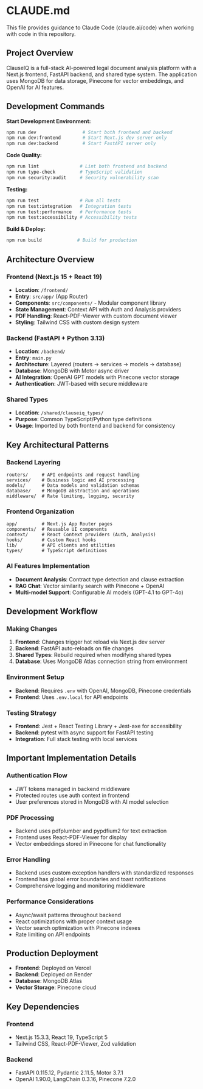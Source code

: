 # CLAUDE.md

This file provides guidance to Claude Code (claude.ai/code) when working with code in this repository.

## Project Overview

ClauseIQ is a full-stack AI-powered legal document analysis platform with a Next.js frontend, FastAPI backend, and shared type system. The application uses MongoDB for data storage, Pinecone for vector embeddings, and OpenAI for AI features.

## Development Commands

**Start Development Environment:**
```bash
npm run dev                 # Start both frontend and backend
npm run dev:frontend        # Start Next.js dev server only
npm run dev:backend         # Start FastAPI server only
```

**Code Quality:**
```bash
npm run lint               # Lint both frontend and backend
npm run type-check         # TypeScript validation
npm run security:audit     # Security vulnerability scan
```

**Testing:**
```bash
npm run test               # Run all tests
npm run test:integration   # Integration tests
npm run test:performance   # Performance tests
npm run test:accessibility # Accessibility tests
```

**Build & Deploy:**
```bash
npm run build             # Build for production
```

## Architecture Overview

### Frontend (Next.js 15 + React 19)
- **Location**: `/frontend/`
- **Entry**: `src/app/` (App Router)
- **Components**: `src/components/` - Modular component library
- **State Management**: Context API with Auth and Analysis providers
- **PDF Handling**: React-PDF-Viewer with custom document viewer
- **Styling**: Tailwind CSS with custom design system

### Backend (FastAPI + Python 3.13)
- **Location**: `/backend/`
- **Entry**: `main.py`
- **Architecture**: Layered (routers → services → models → database)
- **Database**: MongoDB with Motor async driver
- **AI Integration**: OpenAI GPT models with Pinecone vector storage
- **Authentication**: JWT-based with secure middleware

### Shared Types
- **Location**: `/shared/clauseiq_types/`
- **Purpose**: Common TypeScript/Python type definitions
- **Usage**: Imported by both frontend and backend for consistency

## Key Architectural Patterns

### Backend Layering
```
routers/     # API endpoints and request handling
services/    # Business logic and AI processing
models/      # Data models and validation schemas
database/    # MongoDB abstraction and operations
middleware/  # Rate limiting, logging, security
```

### Frontend Organization
```
app/         # Next.js App Router pages
components/  # Reusable UI components
context/     # React Context providers (Auth, Analysis)
hooks/       # Custom React hooks
lib/         # API clients and utilities
types/       # TypeScript definitions
```

### AI Features Implementation
- **Document Analysis**: Contract type detection and clause extraction
- **RAG Chat**: Vector similarity search with Pinecone + OpenAI
- **Multi-model Support**: Configurable AI models (GPT-4.1 to GPT-4o)

## Development Workflow

### Making Changes
1. **Frontend**: Changes trigger hot reload via Next.js dev server
2. **Backend**: FastAPI auto-reloads on file changes
3. **Shared Types**: Rebuild required when modifying shared types
4. **Database**: Uses MongoDB Atlas connection string from environment

### Environment Setup
- **Backend**: Requires `.env` with OpenAI, MongoDB, Pinecone credentials
- **Frontend**: Uses `.env.local` for API endpoints

### Testing Strategy
- **Frontend**: Jest + React Testing Library + Jest-axe for accessibility
- **Backend**: pytest with async support for FastAPI testing
- **Integration**: Full stack testing with local services

## Important Implementation Details

### Authentication Flow
- JWT tokens managed in backend middleware
- Protected routes use auth context in frontend
- User preferences stored in MongoDB with AI model selection

### PDF Processing
- Backend uses pdfplumber and pypdfium2 for text extraction
- Frontend uses React-PDF-Viewer for display
- Vector embeddings stored in Pinecone for chat functionality

### Error Handling
- Backend uses custom exception handlers with standardized responses
- Frontend has global error boundaries and toast notifications
- Comprehensive logging and monitoring middleware

### Performance Considerations
- Async/await patterns throughout backend
- React optimizations with proper context usage
- Vector search optimization with Pinecone indexes
- Rate limiting on API endpoints

## Production Deployment

- **Frontend**: Deployed on Vercel
- **Backend**: Deployed on Render
- **Database**: MongoDB Atlas
- **Vector Storage**: Pinecone cloud

## Key Dependencies

### Frontend
- Next.js 15.3.3, React 19, TypeScript 5
- Tailwind CSS, React-PDF-Viewer, Zod validation

### Backend  
- FastAPI 0.115.12, Pydantic 2.11.5, Motor 3.7.1
- OpenAI 1.90.0, LangChain 0.3.16, Pinecone 7.2.0